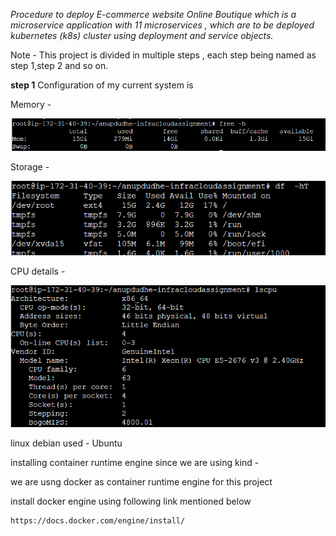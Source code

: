 *Procedure to deploy E-commerce website Online Boutique which is a microservice application with 11 microservices , which are to be deployed kubernetes (k8s) cluster using deployment and service objects.*

Note - This project is divided in multiple steps , each step being named
as step 1,step 2 and so on. 

**step 1**
Configuration of my current system is

Memory -

![alt text](image.png)

Storage -

![alt text](image-1.png)

CPU details -

![alt text](image-2.png)

linux debian used - Ubuntu

installing container runtime engine since we are using kind -

we are usng docker as container runtime engine for this project

install docker engine using following link mentioned below
```
https://docs.docker.com/engine/install/

```


